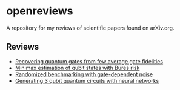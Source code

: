 # openreviews

A repository for my reviews of scientific papers found on arXiv.org. 

## Reviews

* [Recovering quantum gates from few average gate fidelities](https://github.com/csferrie/openreviews/blob/master/arxiv.1803.00572/arxiv.1803.00572.md)
* [Minimax estimation of qubit states with Bures risk](https://github.com/csferrie/openreviews/blob/master/arxiv.1708.04941/arxiv.1708.04941.md)
* [Randomized benchmarking with gate-dependent noise](https://github.com/csferrie/openreviews/blob/master/arxiv.1703.09835/arxiv.1703.09835.md)
* [Generating 3 qubit quantum circuits with neural networks](https://github.com/csferrie/openreviews/blob/master/arxiv.1703.10743/arxiv.1703.10743.ipynb)

